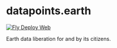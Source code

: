 # datapoints.earth

[![Fly Deploy Web](https://github.com/plabayo/datapoints.earth/actions/workflows/Fly-webapp.yml/badge.svg)](https://github.com/plabayo/datapoints.earth/actions/workflows/Fly-webapp.yml)

Earth data liberation for and by its citizens.
